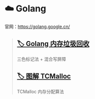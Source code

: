 # ☁️ Golang

官网：https://golang.google.cn/

> ## [🏷️ Golang 内存垃圾回收](posts/Golang/垃圾回收.md)
>
> 三色标记法 + 混合写屏障
>
> ## [🏷️ 图解 TCMalloc](posts/Golang/图解TCMalloc.md)
>
> TCMalloc 内存分配算法



